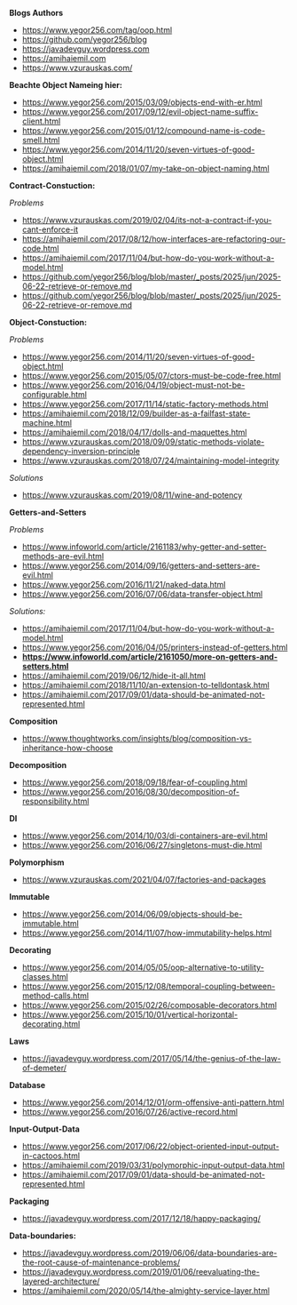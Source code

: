 
**Blogs Authors**
- https://www.yegor256.com/tag/oop.html
- https://github.com/yegor256/blog
- https://javadevguy.wordpress.com
- https://amihaiemil.com
- https://www.vzurauskas.com/

**Beachte Object Nameing hier:**
- https://www.yegor256.com/2015/03/09/objects-end-with-er.html
- https://www.yegor256.com/2017/09/12/evil-object-name-suffix-client.html
- https://www.yegor256.com/2015/01/12/compound-name-is-code-smell.html
- https://www.yegor256.com/2014/11/20/seven-virtues-of-good-object.html
- https://amihaiemil.com/2018/01/07/my-take-on-object-naming.html

**Contract-Constuction:**

*Problems*

- https://www.vzurauskas.com/2019/02/04/its-not-a-contract-if-you-cant-enforce-it
- https://amihaiemil.com/2017/08/12/how-interfaces-are-refactoring-our-code.html
- https://amihaiemil.com/2017/11/04/but-how-do-you-work-without-a-model.html
- https://github.com/yegor256/blog/blob/master/_posts/2025/jun/2025-06-22-retrieve-or-remove.md
- https://github.com/yegor256/blog/blob/master/_posts/2025/jun/2025-06-22-retrieve-or-remove.md

**Object-Constuction:**

*Problems*

- https://www.yegor256.com/2014/11/20/seven-virtues-of-good-object.html
- https://www.yegor256.com/2015/05/07/ctors-must-be-code-free.html
- https://www.yegor256.com/2016/04/19/object-must-not-be-configurable.html
- https://www.yegor256.com/2017/11/14/static-factory-methods.html
- https://amihaiemil.com/2018/12/09/builder-as-a-failfast-state-machine.html
- https://amihaiemil.com/2018/04/17/dolls-and-maquettes.html
- https://www.vzurauskas.com/2018/09/09/static-methods-violate-dependency-inversion-principle
- https://www.vzurauskas.com/2018/07/24/maintaining-model-integrity

*Solutions*

- https://www.vzurauskas.com/2019/08/11/wine-and-potency

**Getters-and-Setters**

*Problems*

- https://www.infoworld.com/article/2161183/why-getter-and-setter-methods-are-evil.html
- https://www.yegor256.com/2014/09/16/getters-and-setters-are-evil.html
- https://www.yegor256.com/2016/11/21/naked-data.html
- https://www.yegor256.com/2016/07/06/data-transfer-object.html

*Solutions:*

- https://amihaiemil.com/2017/11/04/but-how-do-you-work-without-a-model.html
- https://www.yegor256.com/2016/04/05/printers-instead-of-getters.html
- **https://www.infoworld.com/article/2161050/more-on-getters-and-setters.html**
- https://amihaiemil.com/2019/06/12/hide-it-all.html
- https://amihaiemil.com/2018/11/10/an-extension-to-telldontask.html
- https://amihaiemil.com/2017/09/01/data-should-be-animated-not-represented.html

**Composition**
- https://www.thoughtworks.com/insights/blog/composition-vs-inheritance-how-choose

**Decomposition**
- https://www.yegor256.com/2018/09/18/fear-of-coupling.html
- https://www.yegor256.com/2016/08/30/decomposition-of-responsibility.html

**DI**
- https://www.yegor256.com/2014/10/03/di-containers-are-evil.html
- https://www.yegor256.com/2016/06/27/singletons-must-die.html

**Polymorphism**
- https://www.vzurauskas.com/2021/04/07/factories-and-packages

**Immutable**
- https://www.yegor256.com/2014/06/09/objects-should-be-immutable.html
- https://www.yegor256.com/2014/11/07/how-immutability-helps.html

**Decorating**
- https://www.yegor256.com/2014/05/05/oop-alternative-to-utility-classes.html
- https://www.yegor256.com/2015/12/08/temporal-coupling-between-method-calls.html
- https://www.yegor256.com/2015/02/26/composable-decorators.html
- https://www.yegor256.com/2015/10/01/vertical-horizontal-decorating.html

**Laws**
- https://javadevguy.wordpress.com/2017/05/14/the-genius-of-the-law-of-demeter/

**Database**
- https://www.yegor256.com/2014/12/01/orm-offensive-anti-pattern.html
- https://www.yegor256.com/2016/07/26/active-record.html

 **Input-Output-Data**
- https://www.yegor256.com/2017/06/22/object-oriented-input-output-in-cactoos.html
- https://amihaiemil.com/2019/03/31/polymorphic-input-output-data.html
- https://amihaiemil.com/2017/09/01/data-should-be-animated-not-represented.html

**Packaging**
- https://javadevguy.wordpress.com/2017/12/18/happy-packaging/

**Data-boundaries:** 
- https://javadevguy.wordpress.com/2019/06/06/data-boundaries-are-the-root-cause-of-maintenance-problems/
- https://javadevguy.wordpress.com/2019/01/06/reevaluating-the-layered-architecture/
- https://amihaiemil.com/2020/05/14/the-almighty-service-layer.html

